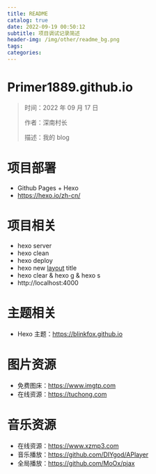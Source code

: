 ```yaml
---
title: README
catalog: true
date: 2022-09-19 00:50:12
subtitle: 项目调试记录简述
header-img: /img/other/readme_bg.png
tags:
categories:
---
```



# Primer1889.github.io

> 时间：2022 年 09 月 17 日
>
> 作者：深南村长
>
> 描述：我的 blog

# 项目部署
- Github Pages + Hexo
- https://hexo.io/zh-cn/


# 项目相关
- hexo server
- hexo clean
- hexo deploy
- hexo new [layout]() title
- hexo clear & hexo g & hexo s 
- http://localhost:4000


# 主题相关
- Hexo 主题：https://blinkfox.github.io


# 图片资源
- 免费图床：https://www.imgtp.com
- 在线资源：https://tuchong.com


# 音乐资源
- 在线资源：https://www.xzmp3.com
- 音乐播放：https://github.com/DIYgod/APlayer
- 全局播放：https://github.com/MoOx/pjax
